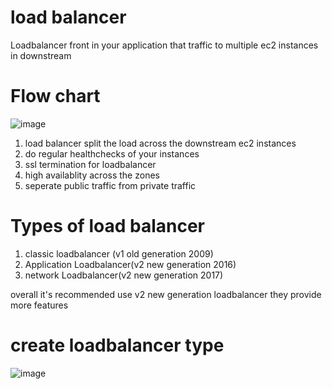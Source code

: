 # load balancer


Loadbalancer front in your application that traffic to multiple ec2 instances in downstream

# Flow chart

![image](https://user-images.githubusercontent.com/42309948/146756129-91f87cb6-effc-4835-a046-b30c15436974.png)

1. load balancer split the load across the downstream ec2 instances
2. do regular healthchecks of your instances
3. ssl termination for loadbalancer
4. high availablity across the zones
5. seperate public traffic from private traffic

# Types of load balancer

1. classic loadbalancer (v1 old generation 2009)
2. Application Loadbalancer(v2 new generation 2016)
3. network Loadbalancer(v2 new generation 2017)

overall it's recommended use v2 new generation loadbalancer they provide more features

# create loadbalancer type


![image](https://user-images.githubusercontent.com/42309948/147468836-28db248b-b280-41da-bf9f-8cfec840b358.png)
